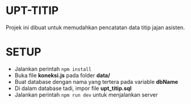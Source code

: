 # UPT-TITIP

Projek ini dibuat untuk memudahkan pencatatan data titip jajan asisten.


# SETUP

+ Jalankan perintah `npm install`
+ Buka file **koneksi.js** pada folder **data/**
+ Buat database dengan nama yang tertera pada variable **dbName**
+ Di dalam database tadi, impor file **upt_titip.sql**
+ Jalankan perintah `npm run dev` untuk menjalankan server


